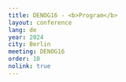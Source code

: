 ```yaml
---
title: DENOG16 - <b>Program</b>
layout: conference
lang: de
year: 2024
city: Berlin
meeting: DENOG16
order: 10
nolink: true
---
```


